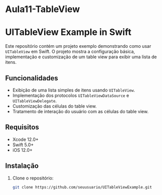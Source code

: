 # Aula11-TableView

# UITableView Example in Swift

Este repositório contém um projeto exemplo demonstrando como usar `UITableView` em Swift. O projeto mostra a configuração básica, implementação e customização de um table view para exibir uma lista de itens.

## Funcionalidades

- Exibição de uma lista simples de itens usando `UITableView`.
- Implementação dos protocolos `UITableViewDataSource` e `UITableViewDelegate`.
- Customização das células do table view.
- Tratamento de interação do usuário com as células do table view.

## Requisitos

- Xcode 12.0+
- Swift 5.0+
- iOS 12.0+

## Instalação

1. Clone o repositório:
   ```bash
   git clone https://github.com/seuusuario/UITableViewExample.git
